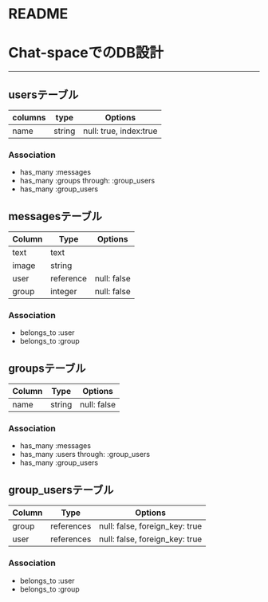 # README
# Chat-spaceでのDB設計
---
##  usersテーブル
| columns  | type  |  Options |
|---|---|---|
| name |string| null: true, index:true |
### Association
- has_many :messages
- has_many :groups through: :group_users
- has_many :group_users
## messagesテーブル
|Column|Type|Options|
|------|----|-------|
|text| text | |
| image| string| | 
| user| reference | null: false|
| group| integer|null: false|

### Association
- belongs_to :user
- belongs_to :group
## groupsテーブル

|Column|Type|Options|
|------|----|-------|
|name | string |null: false |

### Association
- has_many :messages
- has_many :users through: :group_users
- has_many :group_users
## group_usersテーブル

|Column|Type|Options|
|------|----|-------|
|group | references  | null: false, foreign_key: true |
|user| references  | null: false, foreign_key: true |
### Association
- belongs_to :user
- belongs_to :group